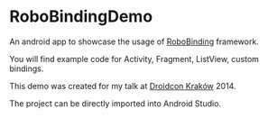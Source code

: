 RoboBindingDemo
===============

An android app to showcase the usage of <a href="https://github.com/RoboBindin/">RoboBinding</a> framework.

You will find example code for Activity, Fragment, ListView, custom bindings. 

This demo was created for my talk at <a href="http://droidcon.pl">Droidcon Kraków</a> 2014.

The project can be directly imported into Android Studio.
